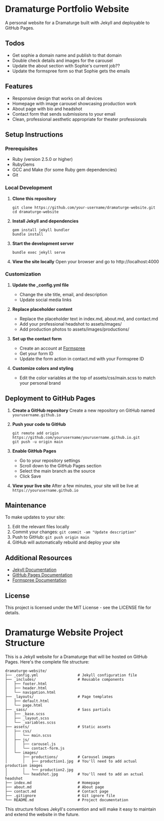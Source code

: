 # Dramaturge Portfolio Website

A personal website for a Dramaturge built with Jekyll and deployable to GitHub Pages.

## Todos

- Get sophie a domain name and publish to that domain
- Double check details and images for the carousel
- Update the about section with Sophie's current job??
- Update the formspree form so that Sophie gets the emails

## Features

- Responsive design that works on all devices
- Homepage with image carousel showcasing production work
- About page with bio and headshot
- Contact form that sends submissions to your email
- Clean, professional aesthetic appropriate for theater professionals

## Setup Instructions

### Prerequisites

- Ruby (version 2.5.0 or higher)
- RubyGems
- GCC and Make (for some Ruby gem dependencies)
- Git

### Local Development

1. **Clone this repository**
   ```
   git clone https://github.com/your-username/dramaturge-website.git
   cd dramaturge-website
   ```

2. **Install Jekyll and dependencies**
   ```
   gem install jekyll bundler
   bundle install
   ```

3. **Start the development server**
   ```
   bundle exec jekyll serve
   ```

4. **View the site locally**
   Open your browser and go to http://localhost:4000

### Customization

1. **Update the _config.yml file**
   - Change the site title, email, and description
   - Update social media links

2. **Replace placeholder content**
   - Replace the placeholder text in index.md, about.md, and contact.md
   - Add your professional headshot to assets/images/
   - Add production photos to assets/images/productions/

3. **Set up the contact form**
   - Create an account at [Formspree](https://formspree.io/)
   - Get your form ID
   - Update the form action in contact.md with your Formspree ID

4. **Customize colors and styling**
   - Edit the color variables at the top of assets/css/main.scss to match your personal brand

## Deployment to GitHub Pages

1. **Create a GitHub repository**
   Create a new repository on GitHub named `yourusername.github.io`

2. **Push your code to GitHub**
   ```
   git remote add origin https://github.com/yourusername/yourusername.github.io.git
   git push -u origin main
   ```

3. **Enable GitHub Pages**
   - Go to your repository settings
   - Scroll down to the GitHub Pages section
   - Select the main branch as the source
   - Click Save

4. **View your live site**
   After a few minutes, your site will be live at `https://yourusername.github.io`

## Maintenance

To make updates to your site:

1. Edit the relevant files locally
2. Commit your changes: `git commit -am "Update description"`
3. Push to GitHub: `git push origin main`
4. GitHub will automatically rebuild and deploy your site

## Additional Resources

- [Jekyll Documentation](https://jekyllrb.com/docs/)
- [GitHub Pages Documentation](https://docs.github.com/en/pages)
- [Formspree Documentation](https://formspree.io/documentation/)

## License

This project is licensed under the MIT License - see the LICENSE file for details.

# Dramaturge Website Project Structure

This is a Jekyll website for a Dramaturge that will be hosted on GitHub Pages. Here's the complete file structure:

```
dramaturge-website/
├── _config.yml                  # Jekyll configuration file
├── _includes/                   # Reusable components
│   ├── footer.html
│   ├── header.html
│   └── navigation.html
├── _layouts/                    # Page templates
│   ├── default.html
│   └── page.html
├── _sass/                       # Sass partials
│   ├── _base.scss
│   ├── _layout.scss
│   └── _variables.scss
├── assets/                      # Static assets
│   ├── css/
│   │   └── main.scss
│   ├── js/
│   │   ├── carousel.js
│   │   └── contact-form.js
│   └── images/
│       ├── productions/         # Carousel images
│       │   ├── production1.jpg  # You'll need to add actual production images
│       │   └── production2.jpg
│       └── headshot.jpg         # You'll need to add an actual headshot
├── index.md                     # Homepage
├── about.md                     # About page
├── contact.md                   # Contact page
├── .gitignore                   # Git ignore file
└── README.md                    # Project documentation
```

This structure follows Jekyll's convention and will make it easy to maintain and extend the website in the future.